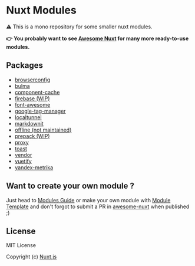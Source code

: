 # Nuxt Modules

⚠️ This is a mono repository for some smaller nuxt modules.

**👉 You probably want to see [Awesome Nuxt](https://github.com/nuxt-community/awesome-nuxt#modules) for many more ready-to-use modules.**

## Packages

- [browserconfig](packages/browserconfig)
- [bulma](packages/bulma)
- [component-cache](packages/component-cache)
- [firebase (WIP)](packages/firebase)
- [font-awesome](packages/font-awesome)
- [google-tag-manager](packages/google-tag-manager)
- [localtunnel](packages/localtunnel)
- [markdownit](packages/markdownit)
- [offline (not maintained)](packages/offline)
- [prepack (WIP)](packages/prepack)
- [proxy](packages/proxy)
- [toast](packages/toast)
- [vendor](packages/vendor)
- [vuetify](packages/vuetify)
- [yandex-metrika](packages/yandex-metrika)

## Want to create your own module ?

Just head to [Modules Guide](https://nuxtjs.org/guide/modules) or make your own module with [Module Template](https://github.com/nuxt-community/module-template) and don't forgot to submit a PR in [awesome-nuxt](https://github.com/nuxt-community/awesome-nuxt) when published ;)

## License

MIT License

Copyright (c) [Nuxt.js](https://nuxtjs.org)
